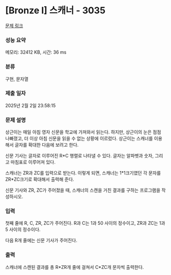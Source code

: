 # [Bronze I] 스캐너 - 3035 

[문제 링크](https://www.acmicpc.net/problem/3035) 

### 성능 요약

메모리: 32412 KB, 시간: 36 ms

### 분류

구현, 문자열

### 제출 일자

2025년 2월 2일 23:58:15

### 문제 설명

<p>상근이는 매일 아침 영자 신문을 학교에 가져와서 읽는다. 하지만, 상근이의 눈은 점점 나빠졌고, 더 이상 아침 신문을 읽을 수 없는 상황에 이르렀다. 상근이는 스캐너를 이용해서 글자를 확대한 다음에 보려고 한다.</p>

<p>신문 기사는 글자로 이루어진 R*C 행렬로 나타낼 수 있다. 글자는 알파벳과 숫자, 그리고 마침표로 이루어져 있다.</p>

<p>스캐너는 ZR과 ZC를 입력으로 받는다. 이렇게 되면, 스캐너는 1*1크기였던 각 문자를 ZR*ZC크기로 확대해서 출력해 준다.</p>

<p>신문 기사와 ZR, ZC가 주어졌을 때, 스캐너의 스캔을 거친 결과를 구하는 프로그램을 작성하시오.</p>

### 입력 

 <p>첫째 줄에 R, C, ZR, ZC가 주어진다. R과 C는 1과 50 사이의 정수이고, ZR과 ZC는 1과 5 사이의 정수이다.</p>

<p>다음 R개 줄에는 신문 기사가 주어진다.</p>

### 출력 

 <p>스캐너에 스캔된 결과를 총 R*ZR개 줄에 걸쳐서 C*ZC개 문자씩 출력한다.</p>

